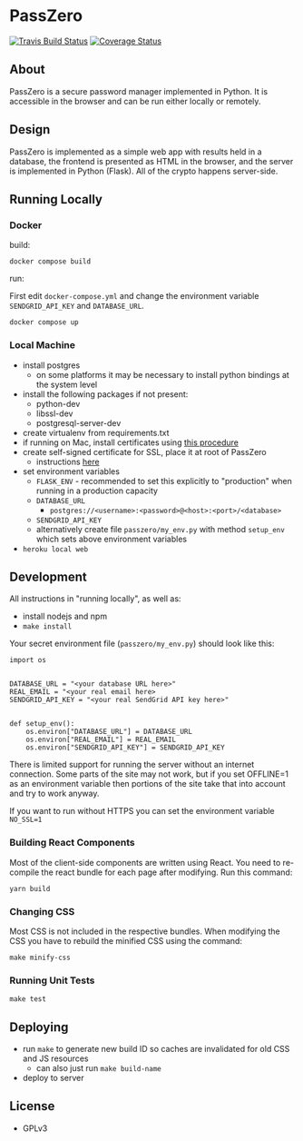# PassZero

[![Travis Build Status](https://travis-ci.org/boompig/passzero.svg?branch=master)](https://travis-ci.org/boompig/passzero)
[![Coverage Status](https://coveralls.io/repos/github/boompig/passzero/badge.svg?branch=master)](https://coveralls.io/github/boompig/passzero?branch=master)

## About

PassZero is a secure password manager implemented in Python. It is accessible in the browser and can be run either locally or remotely.

## Design

PassZero is implemented as a simple web app with results held in a database, the frontend is presented as HTML in the browser, and the server is implemented in Python (Flask). All of the crypto happens server-side.

## Running Locally

### Docker

build:

```
docker compose build
```

run:

First edit `docker-compose.yml` and change the environment variable `SENDGRID_API_KEY` and `DATABASE_URL`.

```
docker compose up
```

### Local Machine

* install postgres
    - on some platforms it may be necessary to install python bindings at the system level
* install the following packages if not present:
    - python-dev
    - libssl-dev
    - postgresql-server-dev
* create virtualenv from requirements.txt
* if running on Mac, install certificates using [this procedure](https://stackoverflow.com/a/10176685)
* create self-signed certificate for SSL, place it at root of PassZero
    - instructions [here](https://stackoverflow.com/questions/10175812/how-to-create-a-self-signed-certificate-with-openssl)
* set environment variables
    - `FLASK_ENV` - recommended to set this explicitly to "production" when running in a production capacity
    - `DATABASE_URL`
        - `postgres://<username>:<password>@<host>:<port>/<database>`
    - `SENDGRID_API_KEY`
    - alternatively create file `passzero/my_env.py` with method `setup_env` which sets above environment variables
* `heroku local web`

## Development

All instructions in "running locally", as well as:

- install nodejs and npm
- `make install`

Your secret environment file (`passzero/my_env.py`) should look like this:

```
import os


DATABASE_URL = "<your database URL here>"
REAL_EMAIL = "<your real email here>
SENDGRID_API_KEY = "<your real SendGrid API key here>"


def setup_env():
    os.environ["DATABASE_URL"] = DATABASE_URL
    os.environ["REAL_EMAIL"] = REAL_EMAIL
    os.environ["SENDGRID_API_KEY"] = SENDGRID_API_KEY

```

There is limited support for running the server without an internet connection. Some parts of the site may not work, but if you set OFFLINE=1 as an environment variable then portions of the site take that into account and try to work anyway.

If you want to run without HTTPS you can set the environment variable `NO_SSL=1`

### Building React Components

Most of the client-side components are written using React. You need to re-compile the react bundle for each page after modifying. Run this command:

```
yarn build
```

### Changing CSS

Most CSS is not included in the respective bundles.
When modifying the CSS you have to rebuild the minified CSS using the command:

```
make minify-css
```

### Running Unit Tests

`make test`

## Deploying

* run `make` to generate new build ID so caches are invalidated for old CSS and JS resources
    - can also just run `make build-name`
* deploy to server

## License

* GPLv3
